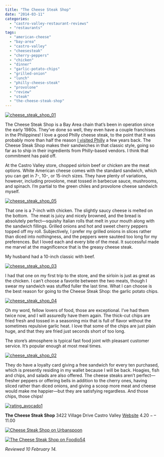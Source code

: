 ```yaml
---
title: "The Cheese Steak Shop"
date: "2014-03-11"
categories: 
  - "castro-valley-restaurant-reviews"
  - "restaurants"
tags: 
  - "american-cheese"
  - "bay-area"
  - "castro-valley"
  - "cheesesteak"
  - "cherry-peppers"
  - "chicken"
  - "dinner"
  - "garlic-potato-chips"
  - "grilled-onion"
  - "lunch"
  - "philly-cheese-steak"
  - "provolone"
  - "review"
  - "steak"
  - "the-cheese-steak-shop"
---
```


[![cheese_steak_shop_01](http://s3.amazonaws.com/thegourmez-wpmedia/2014/02/cheese_steak_shop_01-431x500.jpg)](http://www.thegourmez.com/2014/03/the-cheese-steak-shop/cheese_steak_shop_01/)

The Cheese Steak Shop is a Bay Area chain that’s been in operation since the early 1980s. They’ve done so well, they even have a couple franchises in the Philippines! I love a good Philly cheese steak, to the point that it was probably more than half the reason [I visited Philly](http://www.thegourmez.com/2012/01/philadelphia-food-and-drink-day-2-cheesesteaks-indian-and-pretzels/) a few years back. The Cheese Steak Shop makes their sandwiches in that classic style, going so far as to ship in their ingredients from Philly-based vendors. I think that commitment has paid off.

At the Castro Valley store, chopped sirloin beef or chicken are the meat options. White American cheese comes with the standard sandwich, which you can get in 7-, 10-, or 15-inch sizes. They have plenty of variations, however, including provolone, meat tossed in barbecue sauce, mushrooms, and spinach. I’m partial to the green chiles and provolone cheese sandwich myself.

[![cheese_steak_shop_05](http://s3.amazonaws.com/thegourmez-wpmedia/2014/02/cheese_steak_shop_05-500x333.jpg)](http://www.thegourmez.com/2014/03/the-cheese-steak-shop/cheese_steak_shop_05/)

That one is a 7-inch with chicken. The slightly saucy cheese is melted on the bottom.  The meat is juicy and nicely browned, and the bread is absolutely perfect—squishy Italian rolls that melt in your mouth along with the sandwich fillings. Grilled onions and hot and sweet cherry peppers topped off my roll. Subjectively, I prefer my grilled onions in slices rather than diced into nothingness, and the peppers were sautéed too long for my preferences. But I loved each and every bite of the meal. It successful made me marvel at the magnificence that is the greasy cheese steak.

My husband had a 10-inch classic with beef.

[![cheese_steak_shop_03](http://s3.amazonaws.com/thegourmez-wpmedia/2014/02/cheese_steak_shop_03-500x333.jpg)](http://www.thegourmez.com/2014/03/the-cheese-steak-shop/cheese_steak_shop_03/)

I had that one on my first trip to the store, and the sirloin is just as great as the chicken. I can’t choose a favorite between the two meats, though I swear my sandwich was stuffed fuller the last time. What I can choose is the best reason for going to the Cheese Steak Shop: the garlic potato chips.

[![cheese_steak_shop_04](http://s3.amazonaws.com/thegourmez-wpmedia/2014/02/cheese_steak_shop_04-500x333.jpg)](http://www.thegourmez.com/2014/03/the-cheese-steak-shop/cheese_steak_shop_04/)

Oh my word, fellow lovers of food, those are exceptional. I’ve had them twice now, and I will assuredly have them again. The thick-cut chips are fried fresh and tossed in a seasoning mix that is full of flavor without the sometimes repulsive garlic heat. I love that some of the chips are just plain huge, and that they are fried just seconds short of too long.

The store’s atmosphere is typical fast food joint with pleasant customer service. It’s popular enough at most meal times.

[![cheese_steak_shop_02](http://s3.amazonaws.com/thegourmez-wpmedia/2014/02/cheese_steak_shop_02-500x333.jpg)](http://www.thegourmez.com/2014/03/the-cheese-steak-shop/cheese_steak_shop_02/)

They do have a loyalty card giving a free sandwich for every ten purchased, which is presently residing in my wallet because I will be back. Hoagies, fish and chips, and salads are also offered. The cheese steaks aren’t perfect—fresher peppers or offering bells in addition to the cherry ones, having sliced rather than diced onions, and giving a scoop more meat and cheese would make me happier—but they are satisfying regardless. And those chips, those chips!

[![rating_avocado1](http://s3.amazonaws.com/thegourmez-wpmedia/2009/02/rating_avocado1.gif)](http://www.thegourmez.com/2009/02/restaurant-review-nanas-durham/rating_avocado1/)

**The Cheese Steak Shop** 3422 Village Drive Castro Valley [Website](http://www.cheesesteakshop.com/index.htm) $4.20 -–$11.00

[![Cheese Steak Shop on Urbanspoon](http://www.urbanspoon.com/b/link/1212141/minilink.gif)](http://www.urbanspoon.com/r/6/1212141/restaurant/Cheese-Steak-Shop-Castro-Valley)

[![The Cheese Steak Shop on Foodio54](http://foodio54.com/images/badge-1-f954.jpg)](http://foodio54.com/restaurant/Castro-Valley-CA/f954/The-Cheese-Steak-Shop)

_Reviewed 10 February 14._
